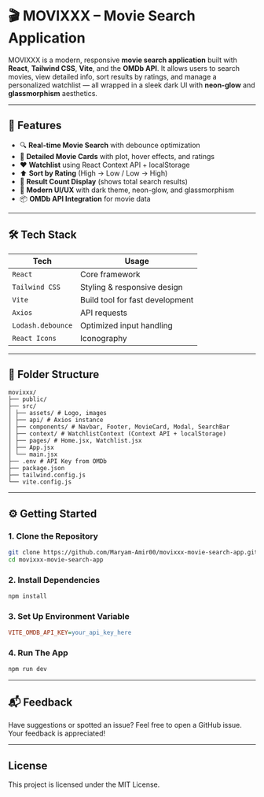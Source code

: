 # 🎬 MOVIXXX – Movie Search Application

MOVIXXX is a modern, responsive **movie search application** built with **React**, **Tailwind CSS**, **Vite**, and the **OMDb API**. It allows users to search movies, view detailed info, sort results by ratings, and manage a personalized watchlist — all wrapped in a sleek dark UI with **neon-glow** and **glassmorphism** aesthetics.

---

## 🧩 Features

- 🔍 **Real-time Movie Search** with debounce optimization
- 🎥 **Detailed Movie Cards** with plot, hover effects, and ratings
- ❤️ **Watchlist** using React Context API + localStorage
- ⬆️ **Sort by Rating** (High → Low / Low → High)
- 🔢 **Result Count Display** (shows total search results)
- 🎨 **Modern UI/UX** with dark theme, neon-glow, and glassmorphism
- 📦 **OMDb API Integration** for movie data

---

## 🛠️ Tech Stack

| Tech | Usage |
|------|-------|
| `React` | Core framework |
| `Tailwind CSS` | Styling & responsive design |
| `Vite` | Build tool for fast development |
| `Axios` | API requests |
| `Lodash.debounce` | Optimized input handling |
| `React Icons` | Iconography |

---

## 📁 Folder Structure

```plaintext
movixxx/
├── public/
├── src/
│ ├── assets/ # Logo, images
│ ├── api/ # Axios instance
│ ├── components/ # Navbar, Footer, MovieCard, Modal, SearchBar
│ ├── context/ # WatchlistContext (Context API + localStorage)
│ ├── pages/ # Home.jsx, Watchlist.jsx
│ ├── App.jsx
│ └── main.jsx
├── .env # API Key from OMDb
├── package.json
├── tailwind.config.js
└── vite.config.js
```


---

## ⚙️ Getting Started

### 1. Clone the Repository

```bash
git clone https://github.com/Maryam-Amir00/movixxx-movie-search-app.git
cd movixxx-movie-search-app
```

### 2. Install Dependencies

```bash
npm install
```

### 3. Set Up Environment Variable

```ini
VITE_OMDB_API_KEY=your_api_key_here
```

### 4. Run The App

```bash
npm run dev
```
---

## 📬 Feedback

Have suggestions or spotted an issue? Feel free to open a GitHub issue. Your feedback is appreciated!

---

## License

This project is licensed under the MIT License.


